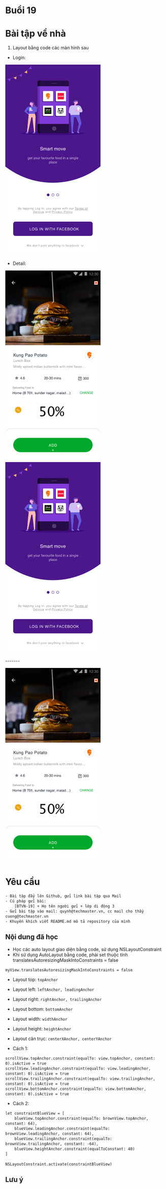 
# Buổi 19

# Bài tập về nhà
1. Layout bằng code các màn hình sau
- Login:
<img src = "../img/login.png" width="300">

- Detail:
<img src = "../img/Kungpao.png" width="300">

<table>
  <tr>
  <img src = "../img/login.png" width="300">
  </tr>
  <tr>
  <p>-------</p>
   </tr>
  <tr>
    <img src = "../img/Kungpao.png" width="300">
  </tr>
</table>

# Yêu cầu
    - Bài tập đẩy lên Github, gửi link bài tập qua Mail
    - Cú pháp gửi bài:
        [BTVN-19] + Họ tên người gửi + lớp di động 3
    - Gửi bài tập vào mail: quynh@techmaster.vn, cc mail cho thầy cuong@techmaster.vn
    - Khuyến khích viết README.md mô tả repository của mình

## Nội dung đã học
- Học các auto layout giao diện bằng code, sử dụng NSLayoutConstraint
- Khi sử dụng AutoLayout bằng code, phải set thuộc tính translatesAutoresizingMaskIntoConstraints = false
```
myView.translatesAutoresizingMaskIntoConstraints = false
```
- Layout top:  ```topAnchor```
- Layout left:  ```leftAnchor, leadingAnchor```
- Layout right:  ```rightAnchor, trailingAnchor```
- Layout bottom:  ```bottomAnchor```
- Layout width:  ```widthAnchor```
- Layout height: ```heightAnchor```
- Layout căn trục: ```centerXAnchor, centerYAnchor```

- Cách 1:
```
scrollView.topAnchor.constraint(equalTo: view.topAnchor, constant: 0).isActive = true
scrollView.leadingAnchor.constraint(equalTo: view.leadingAnchor, constant: 0).isActive = true
scrollView.trailingAnchor.constraint(equalTo: view.trailingAnchor, constant: 0).isActive = true
scrollView.bottomAnchor.constraint(equalTo: view.bottomAnchor, constant: 0).isActive = true
```
- Cách 2:
```
let constraintBlueView = [
    blueView.topAnchor.constraint(equalTo: brownView.topAnchor, constant: 64),
    blueView.leadingAnchor.constraint(equalTo: brownView.leadingAnchor, constant: 64),
    blueView.trailingAnchor.constraint(equalTo: brownView.trailingAnchor, constant: -64),
    blueView.heightAnchor.constraint(equalToConstant: 40)
]

NSLayoutConstraint.activate(constraintBlueView)
```
## Lưu ý



